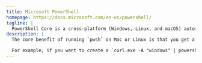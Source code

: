 ```yaml
---
title: Microsoft PowerShell
homepage: https://docs.microsoft.com/en-us/powershell/
tagline: |
  PowerShell Core is a cross-platform (Windows, Linux, and macOS) automation and configuration tool/framework.
description: |
  The core benefit of running `pwsh` on Mac or Linux is that you get a way to debug Windows 10 scripts without having to boot up Windows 10.

  For example, if you want to create a `curl.exe -A "windows" | powershell` script for Windows 10 (as we do), it's helpful to be able to do some level of debugging on other platforms.
---
```


<!--
For example, if you wanted to install Node.js with powershell and
webinstall.dev, you can:

```cmd
curl.exe -s -A "MS" https://webinstall.dev/node@lts | powershell
```
-->

<!-- TODO if, pipe, function -->
